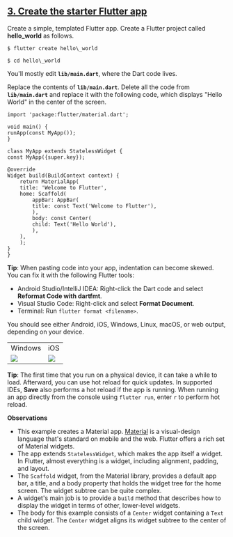 [3\. Create the starter Flutter app](#2)
----------------------------------------

Create a simple, templated Flutter app. Create a Flutter project called **hello\_world** as follows.

    $ flutter create hello\_world

    $ cd hello\_world

You'll mostly edit **`lib/main.dart`**, where the Dart code lives.

Replace the contents of **`lib/main.dart`**. Delete all the code from **`lib/main.dart`** and replace it with the following code, which displays "Hello World" in the center of the screen.

    import 'package:flutter/material.dart';

    void main() {
    runApp(const MyApp());
    }

    class MyApp extends StatelessWidget {
    const MyApp({super.key});

    @override
    Widget build(BuildContext context) {
        return MaterialApp(
        title: 'Welcome to Flutter',
        home: Scaffold(
            appBar: AppBar(
            title: const Text('Welcome to Flutter'),
            ),
            body: const Center(
            child: Text('Hello World'),
            ),
        ),
        );
    }
    }

**Tip**: When pasting code into your app, indentation can become skewed. You can fix it with the following Flutter tools:

*   Android Studio/IntelliJ IDEA: Right-click the Dart code and select **Reformat Code with dartfmt**.
*   Visual Studio Code: Right-click and select **Format Document**.
*   Terminal: Run `flutter format <filename>`.

You should see either Android, iOS, Windows, Linux, macOS, or web output, depending on your device.

|         |         | 
|:--------|:--------|
| Windows | iOS |
| ![](https://codelabs.developers.google.com/static/codelabs/first-flutter-app-pt1/img/5bfca6716bba2af1.png) | ![](https://codelabs.developers.google.com/static/codelabs/first-flutter-app-pt1/img/2e973d40d6e82114.png) |


**Tip**: The first time that you run on a physical device, it can take a while to load. Afterward, you can use hot reload for quick updates. In supported IDEs, **Save** also performs a hot reload if the app is running. When running an app directly from the console using `flutter run`, enter `r` to perform hot reload.

**Observations**

*   This example creates a Material app. [Material](https://material.io/guidelines/) is a visual-design language that's standard on mobile and the web. Flutter offers a rich set of Material widgets.
*   The app extends `StatelessWidget`, which makes the app itself a widget. In Flutter, almost everything is a widget, including alignment, padding, and layout.
*   The `Scaffold` widget, from the Material library, provides a default app bar, a title, and a body property that holds the widget tree for the home screen. The widget subtree can be quite complex.
*   A widget's main job is to provide a `build` method that describes how to display the widget in terms of other, lower-level widgets.
*   The body for this example consists of a `Center` widget containing a `Text` child widget. The `Center` widget aligns its widget subtree to the center of the screen.
